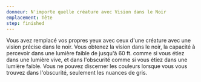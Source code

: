 ```yaml
---
donneur: N'importe quelle créature avec Vision dans le Noir
emplacement: Tête
step: finished
---
```

Vous avez remplacé vos propres yeux avec ceux d'une créature avec une vision précise dans le noir. Vous obtenez la vision dans le noir, la capacité à percevoir dans une lumière faible de jusqu'à 60 ft. comme si vous étiez dans une lumière vive, et dans l'obscurité comme si vous étiez dans une lumière faible. Vous ne pouvez discerner les couleurs lorsque vous vous trouvez dans l'obscurité, seulement les nuances de gris.